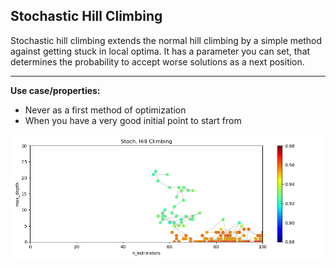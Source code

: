 ## Stochastic Hill Climbing
Stochastic hill climbing extends the normal hill climbing by a simple method against getting stuck in local optima. It has a parameter you can set, that determines the probability to accept worse solutions as a next position.

---

**Use case/properties:**
- Never as a first method of optimization
- When you have a very good initial point to start from

<p align="center">
<img src="./plots/search_path_Stoch. Hill Climbing.png" width="1200"/>
</p>
